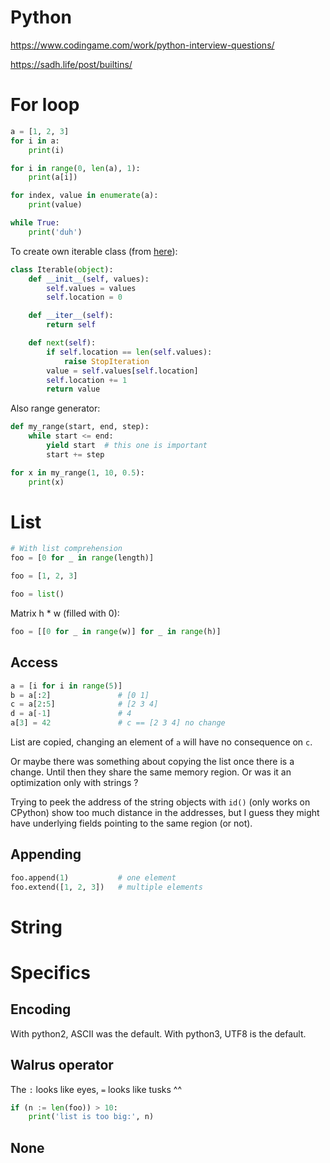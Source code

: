 # Python

https://www.codingame.com/work/python-interview-questions/

https://sadh.life/post/builtins/

# For loop

```python
a = [1, 2, 3]
for i in a:
    print(i)

for i in range(0, len(a), 1):
    print(a[i])

for index, value in enumerate(a):
    print(value)

while True:
    print('duh')
```

To create own iterable class (from [here](https://wiki.python.org/moin/ForLoop)):
```python
class Iterable(object):
    def __init__(self, values):
        self.values = values
        self.location = 0

    def __iter__(self):
        return self

    def next(self):
        if self.location == len(self.values):
            raise StopIteration
        value = self.values[self.location]
        self.location += 1
        return value
```

Also range generator:
```python
def my_range(start, end, step):
    while start <= end:
        yield start  # this one is important
        start += step

for x in my_range(1, 10, 0.5):
    print(x)
```

# List

```python
# With list comprehension
foo = [0 for _ in range(length)]

foo = [1, 2, 3]

foo = list()
```

Matrix h * w (filled with 0):
```python
foo = [[0 for _ in range(w)] for _ in range(h)]
```

## Access

```python
a = [i for i in range(5)]
b = a[:2]               # [0 1]
c = a[2:5]              # [2 3 4]
d = a[-1]               # 4
a[3] = 42               # c == [2 3 4] no change
```
List are copied, changing an element of `a` will have no consequence on `c`.

Or maybe there was something about copying the list once there is a change. Until then they share the same memory region. Or was it an optimization only with strings ?

Trying to peek the address of the string objects with `id()` (only works on CPython) show too much distance in the addresses, but I guess they might have underlying fields pointing to the same region (or not).

## Appending

```python
foo.append(1)           # one element
foo.extend([1, 2, 3])   # multiple elements
```

# String


# Specifics

## Encoding

With python2, ASCII was the default. With python3, UTF8 is the default.

## Walrus operator

The `:` looks like eyes, `=` looks like tusks ^^
```python
if (n := len(foo)) > 10:
    print('list is too big:', n)
```

## None
